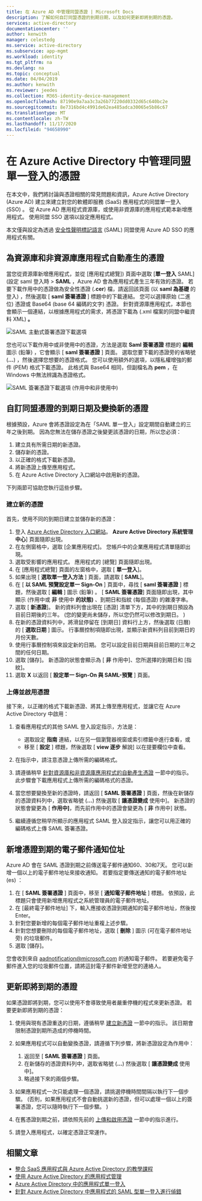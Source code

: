 ```yaml
---
title: 在 Azure AD 中管理同盟憑證 | Microsoft Docs
description: 了解如何自訂同盟憑證的到期日期，以及如何更新即將到期的憑證。
services: active-directory
documentationcenter: ''
author: kenwith
manager: celestedg
ms.service: active-directory
ms.subservice: app-mgmt
ms.workload: identity
ms.tgt_pltfrm: na
ms.devlang: na
ms.topic: conceptual
ms.date: 04/04/2019
ms.author: kenwith
ms.reviewer: jeedes
ms.collection: M365-identity-device-management
ms.openlocfilehash: 87190e9a7aa3c3a26b77220dd0332d65c640bc2e
ms.sourcegitcommit: 8e7316bd4c4991de62ea485adca30065e5b86c67
ms.translationtype: MT
ms.contentlocale: zh-TW
ms.lasthandoff: 11/17/2020
ms.locfileid: "94658990"
---
```

# <a name="manage-certificates-for-federated-single-sign-on-in-azure-active-directory"></a>在 Azure Active Directory 中管理同盟單一登入的憑證

在本文中，我們將討論與憑證相關的常見問題和資訊，Azure Active Directory (Azure AD) 建立來建立對您的軟體即服務 (SaaS) 應用程式的同盟單一登入 (SSO) 。 從 Azure AD 應用程式資源庫，或使用非資源庫的應用程式範本新增應用程式。 使用同盟 SSO 選項以設定應用程式。

本文僅與設定為透過 [安全性聲明標記語言](https://wikipedia.org/wiki/Security_Assertion_Markup_Language) (SAML) 同盟使用 Azure AD SSO 的應用程式有關。

## <a name="auto-generated-certificate-for-gallery-and-non-gallery-applications"></a>為資源庫和非資源庫應用程式自動產生的憑證

當您從資源庫新增應用程式，並從 [應用程式總覽]) 頁面中選取 [**單一登入** SAML] (設定 saml 登入時  >  **SAML** ，Azure AD 會為應用程式產生三年有效的憑證。 若要下載作用中的憑證做為安全性憑證 (**.cer**) 檔，請返回該頁面 (以 **saml 為基礎** 的登入) ，然後選取 [ **saml 簽署憑證** ] 標題中的下載連結。 您可以選擇原始 (二進位) 憑證或 Base64 (base 64 編碼的文字) 憑證。 針對資源庫應用程式，本節也會顯示一個連結，以根據應用程式的需求，將憑證下載為 (.xml 檔案的同盟中繼資料 XML) **。**

![SAML 主動式簽署憑證下載選項](./media/manage-certificates-for-federated-single-sign-on/active-certificate-download-options.png)

您也可以下載作用中或非使用中的憑證，方法是選取 **Saml 簽署憑證** 標題的 **編輯** 圖示 (鉛筆) ，它會顯示 [ **saml 簽署憑證** ] 頁面。 選取您要下載的憑證旁的省略號 (**...**) ，然後選擇您想要的憑證格式。 您可以使用額外的選項，以隱私權增強的郵件 (PEM) 格式下載憑證。 此格式與 Base64 相同，但副檔名為 **pem** ，在 Windows 中無法辨識為憑證格式。

![SAML 簽署憑證下載選項 (作用中和非使用中) ](./media/manage-certificates-for-federated-single-sign-on/all-certificate-download-options.png)

## <a name="customize-the-expiration-date-for-your-federation-certificate-and-roll-it-over-to-a-new-certificate"></a>自訂同盟憑證的到期日期及變換新的憑證

根據預設，Azure 會將憑證設定為在「SAML 單一登入」設定期間自動建立的三年之後到期。 因為您無法在儲存憑證之後變更該憑證的日期，所以您必須：

1. 建立具有所需日期的新憑證。
1. 儲存新的憑證。
1. 以正確的格式下載新憑證。
1. 將新憑證上傳至應用程式。
1. 在 Azure Active Directory 入口網站中啟用新的憑證。

下列兩節可協助您執行這些步驟。

### <a name="create-a-new-certificate"></a>建立新的憑證

首先，使用不同的到期日建立並儲存新的憑證：

1. 登入 [Azure Active Directory 入口網站](https://aad.portal.azure.com/)。 **Azure Active Directory 系統管理中心**] 頁面隨即出現。
1. 在左側窗格中，選取 [企業應用程式]。 您帳戶中的企業應用程式清單隨即出現。
1. 選取受影響的應用程式。 應用程式的 [總覽] 頁面隨即出現。
1. 在 [應用程式總覽] 頁面的左窗格中，選取 [ **單一登入**]。
1. 如果出現 [ **選取單一登入方法** ] 頁面，請選取 [ **SAML**]。
1. 在 [ **以 SAML 預覽設定單一 Sign-On** ] 頁面中，尋找 [ **saml 簽署憑證** ] 標題，然後選取 [ **編輯** ] 圖示 (鉛筆) 。 [ **SAML 簽署憑證**] 頁面隨即出現，其中顯示 (作用中或 **非** 使用中 **的狀態)** 、到期日和指紋 (每個憑證) 的雜湊字串。
1. 選取 [ **新憑證**]。 新的資料列會出現在 [憑證] 清單下方，其中的到期日預設為目前日期後的三年。  (您的變更尚未儲存，所以您仍然可以修改到期日。 ) 
1. 在新的憑證資料列中，將滑鼠停留在 [到期日] 資料行上方，然後選取 (日曆) 的 [ **選取日期** ] 圖示。 行事曆控制項隨即出現，並顯示新資料列目前到期日的月份天數。
1. 使用行事曆控制項來設定新的日期。 您可以設定目前日期與目前日期的三年之間的任何日期。
1. 選取 [儲存]。 新憑證的狀態會顯示為 [ **非** 作用中]、您所選擇的到期日和 [指紋]。
1. 選取 **X** 以返回 [ **設定單一 Sign-On 與 SAML-預覽** ] 頁面。

### <a name="upload-and-activate-a-certificate"></a>上傳並啟用憑證

接下來，以正確的格式下載新憑證、將其上傳至應用程式，並讓它在 Azure Active Directory 中啟用：

1. 查看應用程式的其他 SAML 登入設定指示，方法是：

   - 選取設定 **指南** 連結，以在另一個瀏覽器視窗或索引標籤中進行查看，或
   - 移至 [ **設定** ] 標題，然後選取 [ **view 逐步** 解說] 以在提要欄位中查看。

1. 在指示中，請注意憑證上傳所需的編碼格式。
1. 請遵循稍早 [針對資源庫和非資源庫應用程式的自動產生憑證](#auto-generated-certificate-for-gallery-and-non-gallery-applications) 一節中的指示。 此步驟會下載應用程式上傳所需的編碼格式的憑證。
1. 當您想要變換至新的憑證時，請返回 [ **SAML 簽署憑證** ] 頁面，然後在新儲存的憑證資料列中，選取省略號 (**...**) 然後選取 [ **讓憑證變成** 使用中]。 新憑證的狀態會變更為 [ **作用中]**，而先前作用中的憑證會變更為 [ **非** 作用中] 狀態。
1. 繼續遵循您稍早所顯示的應用程式 SAML 登入設定指示，讓您可以用正確的編碼格式上傳 SAML 簽署憑證。

## <a name="add-email-notification-addresses-for-certificate-expiration"></a>新增憑證到期的電子郵件通知位址

Azure AD 會在 SAML 憑證到期之前傳送電子郵件通知60、30和7天。 您可以新增一個以上的電子郵件地址來接收通知。 若要指定要傳送通知的電子郵件地址 (es) ：

1. 在 [ **SAML 簽署憑證** ] 頁面中，移至 [ **通知電子郵件地址** ] 標題。 依預設，此標題只會使用新增應用程式之系統管理員的電子郵件地址。
1. 在 [最終電子郵件地址] 下，輸入應接收憑證到期通知的電子郵件地址，然後按 Enter。
1. 針對您要新增的每個電子郵件地址重複上述步驟。
1. 針對您想要刪除的每個電子郵件地址，選取 [ **刪除** ] 圖示 (可在電子郵件地址旁) 的垃圾郵件。
1. 選取 [儲存]。

您會收到來自 aadnotification@microsoft.com 的通知電子郵件。 若要避免電子郵件進入您的垃圾郵件位置，請將這封電子郵件新增至您的連絡人。

## <a name="renew-a-certificate-that-will-soon-expire"></a>更新即將到期的憑證

如果憑證即將到期，您可以使用不會導致使用者嚴重停機的程式來更新憑證。 若要更新即將到期的憑證：

1. 使用與現有憑證重迭的日期，遵循稍早 [建立新憑證](#create-a-new-certificate) 一節中的指示。 該日期會限制憑證到期所造成的停機時間。
1. 如果應用程式可以自動變換憑證，請遵循下列步驟，將新憑證設定為作用中：
   1. 返回至 [ **SAML 簽署憑證** ] 頁面。
   1. 在新儲存的憑證資料列中，選取省略號 (**...**) 然後選取 [ **讓憑證變成** 使用中]。
   1. 略過接下來的兩個步驟。

1. 如果應用程式一次只能處理一個憑證，請挑選停機時間間隔以執行下一個步驟。  (否則，如果應用程式不會自動挑選新的憑證，但可以處理一個以上的簽署憑證，您可以隨時執行下一個步驟。 ) 
1. 在舊憑證到期之前，請依照先前的 [上傳和啟用憑證](#upload-and-activate-a-certificate) 一節中的指示進行。
1. 請登入應用程式，以確定憑證正常運作。

## <a name="related-articles"></a>相關文章

- [整合 SaaS 應用程式與 Azure Active Directory 的教學課程](../saas-apps/tutorial-list.md)
- [使用 Azure Active Directory 的應用程式管理](what-is-application-management.md)
- [Azure Active Directory 中的應用程式單一登入](what-is-single-sign-on.md)
- [針對 Azure Active Directory 中應用程式的 SAML 型單一登入進行偵錯](./debug-saml-sso-issues.md)